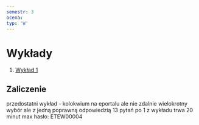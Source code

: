 ```yaml
---
semestr: 3
ocena: 
typ: 'W'
---
```


# Wykłady
1. [Wykład 1](Notatki/Semestr%203/Podstawy%20telekomunikacji/Wykłady/Wykład%201/Wykład%201.md)

## Zaliczenie
przedostatni wykład - kolokwium
na eportalu ale nie zdalnie
wielokrotny wybór ale z jedną poprawną odpowiedzią
13 pytań po 1 z wykładu
trwa 20 minut max
hasło: ETEW00004
